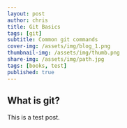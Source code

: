 ```yaml
---
layout: post
author: chris
title: Git Basics
tags: [git]
subtitle: Common git commands
cover-img: /assets/img/blog_1.png
thumbnail-img: /assets/img/thumb.png
share-img: /assets/img/path.jpg
tags: [books, test]
published: true
---
```

## What is git?

This is a test post.
